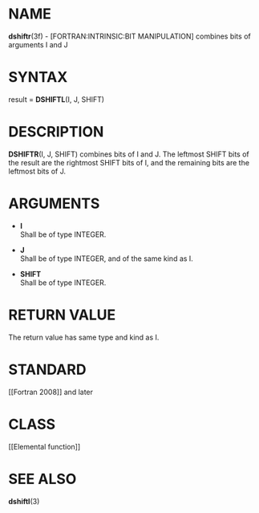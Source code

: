 # NAME

**dshiftr**(3f) - \[FORTRAN:INTRINSIC:BIT MANIPULATION\] combines bits
of arguments I and J

# SYNTAX

result = **DSHIFTL**(I, J, SHIFT)

# DESCRIPTION

**DSHIFTR**(I, J, SHIFT) combines bits of I and J. The leftmost SHIFT
bits of the result are the rightmost SHIFT bits of I, and the remaining
bits are the leftmost bits of J.

# ARGUMENTS

  - **I**  
    Shall be of type INTEGER.

  - **J**  
    Shall be of type INTEGER, and of the same kind as I.

  - **SHIFT**  
    Shall be of type INTEGER.

# RETURN VALUE

The return value has same type and kind as I.

# STANDARD

\[\[Fortran 2008\]\] and later

# CLASS

\[\[Elemental function\]\]

# SEE ALSO

**dshiftl**(3)
